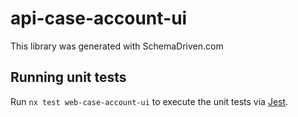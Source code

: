 
# api-case-account-ui

This library was generated with SchemaDriven.com

## Running unit tests

Run `nx test web-case-account-ui` to execute the unit tests via [Jest](https://jestjs.io).

